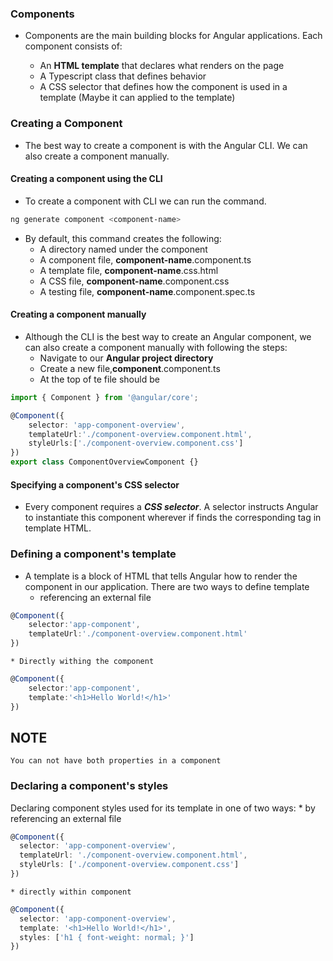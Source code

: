 ### Components 
* Components are the main building blocks for Angular applications. Each component consists of:

    * An **HTML template** that declares what renders on the page
    * A Typescript class that defines behavior
    * A CSS selector that defines how the component is used in a template (Maybe it can applied to the template)


### Creating a Component
* The best way to create a component is with the Angular CLI. We can also create a component manually.

#### Creating a component using the CLI
* To create a component with CLI we can run the command.

```sh
ng generate component <component-name>
```

* By default, this command creates the following:
    * A directory named under the component
    * A component file, **component-name**.component.ts
    * A template file, **component-name**.css.html
    * A CSS file, **component-name**.component.css
    * A testing file, **component-name**.component.spec.ts

#### Creating a component manually
* Although the CLI is the best way to create an Angular component, we can also create a component manually with following the steps:
    * Navigate to our **Angular project directory**
    * Create a new file,**component**.component.ts
    * At the top of te file should be

```ts
import { Component } from '@angular/core';

@Component({
    selector: 'app-component-overview',
    templateUrl:'./component-overview.component.html',
    styleUrls:['./component-overview.component.css']
})
export class ComponentOverviewComponent {}
```

#### Specifying a component's CSS selector
* Every component requires a ***CSS selector***. A selector instructs Angular to instantiate this component wherever if finds the corresponding tag in template HTML.

### Defining a component's template
* A template is a block of HTML that tells Angular how to render the component in our application. There are two ways to define template
    * referencing an external file
```ts
@Component({
    selector:'app-component',
    templateUrl:'./component-overview.component.html'
})
```
    * Directly withing the component

```ts
@Component({
    selector:'app-component',
    template:'<h1>Hello World!</h1>'
})
```

## NOTE
`You can not have both properties in a component`

### Declaring a component's styles
 Declaring component styles used for its template in one of two ways: 
    * by referencing an external file
```ts
@Component({
  selector: 'app-component-overview',
  templateUrl: './component-overview.component.html',
  styleUrls: ['./component-overview.component.css']
})
```
    * directly within component
```ts
@Component({
  selector: 'app-component-overview',
  template: '<h1>Hello World!</h1>',
  styles: ['h1 { font-weight: normal; }']
})
```